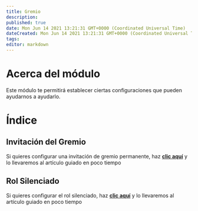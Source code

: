 ```yaml
---
title: Gremio
description:
published: true
date: Mon Jun 14 2021 13:21:31 GMT+0000 (Coordinated Universal Time)
dateCreated: Mon Jun 14 2021 13:21:31 GMT+0000 (Coordinated Universal Time)
tags:
editor: markdown
---
```


# Acerca del módulo

Este módulo te permitirá establecer ciertas configuraciones que pueden ayudarnos a ayudarlo.

# Índice

## Invitación del Gremio

Si quieres configurar una invitación de gremio permanente, haz **[clic aquí](https://wiki.filobot.xyz/es/modules/guild/invite)** y lo llevaremos al artículo guiado en poco tiempo

## Rol Silenciado

Si quieres configurar el rol silenciado, haz **[clic aquí](https://wiki.filobot.xyz/es/modules/guild/muted)** y lo llevaremos al artículo guiado en poco tiempo
